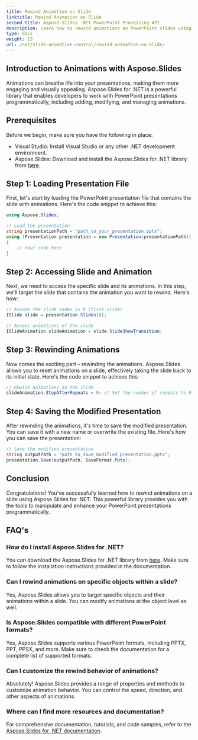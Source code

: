 ```yaml
---
title: Rewind Animation on Slide
linktitle: Rewind Animation on Slide
second_title: Aspose.Slides .NET PowerPoint Processing API
description: Learn how to rewind animations on PowerPoint slides using Aspose.Slides for .NET. Follow this step-by-step guide with complete source code examples to enhance your presentations dynamically.
type: docs
weight: 13
url: /net/slide-animation-control/rewind-animation-on-slide/
---
```


## Introduction to Animations with Aspose.Slides

Animations can breathe life into your presentations, making them more engaging and visually appealing. Aspose.Slides for .NET is a powerful library that enables developers to work with PowerPoint presentations programmatically, including adding, modifying, and managing animations.

## Prerequisites

Before we begin, make sure you have the following in place:

- Visual Studio: Install Visual Studio or any other .NET development environment.
- Aspose.Slides: Download and install the Aspose.Slides for .NET library from [here](https://releases.aspose.com/slides/net/).

## Step 1: Loading Presentation File

First, let's start by loading the PowerPoint presentation file that contains the slide with animations. Here's the code snippet to achieve this:

```csharp
using Aspose.Slides;

// Load the presentation
string presentationPath = "path_to_your_presentation.pptx";
using (Presentation presentation = new Presentation(presentationPath))
{
    // Your code here
}
```

## Step 2: Accessing Slide and Animation

Next, we need to access the specific slide and its animations. In this step, we'll target the slide that contains the animation you want to rewind. Here's how:

```csharp
// Assume the slide index is 0 (first slide)
ISlide slide = presentation.Slides[0];

// Access animations of the slide
ISlideAnimation slideAnimation = slide.SlideShowTransition;
```

## Step 3: Rewinding Animations

Now comes the exciting part – rewinding the animations. Aspose.Slides allows you to reset animations on a slide, effectively taking the slide back to its initial state. Here's the code snippet to achieve this:

```csharp
// Rewind animations on the slide
slideAnimation.StopAfterRepeats = 0; // Set the number of repeats to 0
```

## Step 4: Saving the Modified Presentation

After rewinding the animations, it's time to save the modified presentation. You can save it with a new name or overwrite the existing file. Here's how you can save the presentation:

```csharp
// Save the modified presentation
string outputPath = "path_to_save_modified_presentation.pptx";
presentation.Save(outputPath, SaveFormat.Pptx);
```

## Conclusion

Congratulations! You've successfully learned how to rewind animations on a slide using Aspose.Slides for .NET. This powerful library provides you with the tools to manipulate and enhance your PowerPoint presentations programmatically.

## FAQ's

### How do I install Aspose.Slides for .NET?

You can download the Aspose.Slides for .NET library from [here](https://releases.aspose.com/slides/net/). Make sure to follow the installation instructions provided in the documentation.

### Can I rewind animations on specific objects within a slide?

Yes, Aspose.Slides allows you to target specific objects and their animations within a slide. You can modify animations at the object level as well.

### Is Aspose.Slides compatible with different PowerPoint formats?

Yes, Aspose.Slides supports various PowerPoint formats, including PPTX, PPT, PPSX, and more. Make sure to check the documentation for a complete list of supported formats.

### Can I customize the rewind behavior of animations?

Absolutely! Aspose.Slides provides a range of properties and methods to customize animation behavior. You can control the speed, direction, and other aspects of animations.

### Where can I find more resources and documentation?

For comprehensive documentation, tutorials, and code samples, refer to the [Aspose.Slides for .NET documentation](https://reference.aspose.com/slides/net/).
